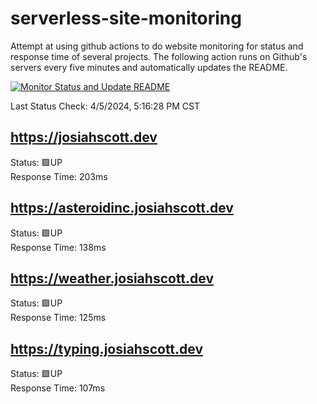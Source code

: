 # serverless-site-monitoring
Attempt at using github actions to do website monitoring for status and response time of several projects. The following action runs on Github's servers every five minutes and automatically updates the README.  

[![Monitor Status and Update README](https://github.com/JosiahSco/serverless-site-monitoring/actions/workflows/monitor.yaml/badge.svg)](https://github.com/JosiahSco/serverless-site-monitoring/actions/workflows/monitor.yaml)

Last Status Check: 4/5/2024, 5:16:28 PM CST

## https://josiahscott.dev
Status: 🟩UP  
Response Time: 203ms

## https://asteroidinc.josiahscott.dev
Status: 🟩UP  
Response Time: 138ms

## https://weather.josiahscott.dev
Status: 🟩UP  
Response Time: 125ms

## https://typing.josiahscott.dev
Status: 🟩UP  
Response Time: 107ms

